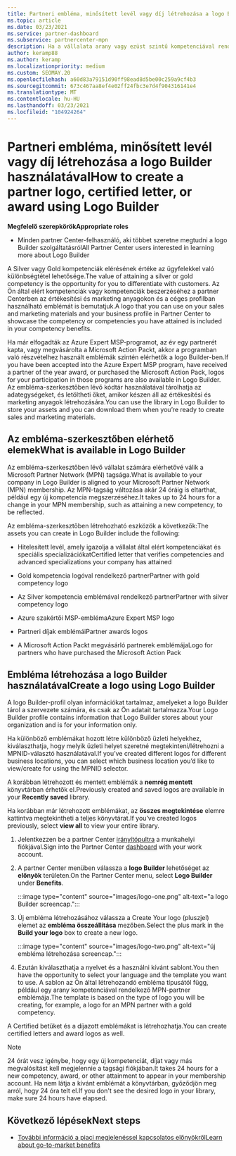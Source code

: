 ```yaml
---
title: Partneri embléma, minősített levél vagy díj létrehozása a logo Builder használatával
ms.topic: article
ms.date: 03/23/2021
ms.service: partner-dashboard
ms.subservice: partnercenter-mpn
description: Ha a vállalata arany vagy ezüst szintű kompetenciával rendelkezik, a vállalata számára testre szabott emblémát hozhat, vagy a partner Center embléma-szerkesztő eszközének használatával személyre szabott hitelesített ellenőrző levelet kérhet.
author: keramp88
ms.author: keramp
ms.localizationpriority: medium
ms.custom: SEOMAY.20
ms.openlocfilehash: a60d83a79151d90ff98ead8d5be00c259a9cf4b3
ms.sourcegitcommit: 673c467aa8ef4e02ff24fbc3e7d4f904316141e4
ms.translationtype: MT
ms.contentlocale: hu-HU
ms.lasthandoff: 03/23/2021
ms.locfileid: "104924264"
---
```

# <a name="how-to-create-a-partner-logo-certified-letter-or-award-using-logo-builder"></a><span data-ttu-id="57626-103">Partneri embléma, minősített levél vagy díj létrehozása a logo Builder használatával</span><span class="sxs-lookup"><span data-stu-id="57626-103">How to create a partner logo, certified letter, or award using Logo Builder</span></span>

<span data-ttu-id="57626-104">**Megfelelő szerepkörök**</span><span class="sxs-lookup"><span data-stu-id="57626-104">**Appropriate roles**</span></span>

- <span data-ttu-id="57626-105">Minden partner Center-felhasználó, aki többet szeretne megtudni a logo Builder szolgáltatásról</span><span class="sxs-lookup"><span data-stu-id="57626-105">All Partner Center users interested in learning more about Logo Builder</span></span>

<span data-ttu-id="57626-106">A Silver vagy Gold kompetenciák elérésének értéke az ügyfelekkel való különbségtétel lehetősége.</span><span class="sxs-lookup"><span data-stu-id="57626-106">The value of attaining a silver or gold competency is the opportunity for you to differentiate with customers.</span></span> <span data-ttu-id="57626-107">Az Ön által elért kompetenciák vagy kompetenciák beszerzéséhez a partner Centerben az értékesítési és marketing anyagokon és a céges profilban használható emblémát is bemutatjuk.</span><span class="sxs-lookup"><span data-stu-id="57626-107">A logo that you can use on your sales and marketing materials and your business profile in Partner Center to showcase the competency or competencies you have attained is included in your competency benefits.</span></span> 

<span data-ttu-id="57626-108">Ha már elfogadták az Azure Expert MSP-programot, az év egy partnerét kapta, vagy megvásárolta a Microsoft Action Packt, akkor a programban való részvételhez használt emblémák szintén elérhetők a logo Builder-ben.</span><span class="sxs-lookup"><span data-stu-id="57626-108">If you have been accepted into the Azure Expert MSP program, have received a partner of the year award, or purchased the Microsoft Action Pack, logos for your participation in those programs are also available in Logo Builder.</span></span> <span data-ttu-id="57626-109">Az embléma-szerkesztőben lévő kódtár használatával tárolhatja az adategységeket, és letöltheti őket, amikor készen áll az értékesítési és marketing anyagok létrehozására.</span><span class="sxs-lookup"><span data-stu-id="57626-109">You can use the library in Logo Builder to store your assets and you can download them when you’re ready to create sales and marketing materials.</span></span> 

## <a name="what-is-available-in-logo-builder"></a><span data-ttu-id="57626-110">Az embléma-szerkesztőben elérhető elemek</span><span class="sxs-lookup"><span data-stu-id="57626-110">What is available in Logo Builder</span></span>

<span data-ttu-id="57626-111">Az embléma-szerkesztőben lévő vállalat számára elérhetővé válik a Microsoft Partner Network (MPN) tagsága.</span><span class="sxs-lookup"><span data-stu-id="57626-111">What is available to your company in Logo Builder is aligned to your Microsoft Partner Network (MPN) membership.</span></span> <span data-ttu-id="57626-112">Az MPN-tagság változása akár 24 óráig is eltarthat, például egy új kompetencia megszerzéséhez.</span><span class="sxs-lookup"><span data-stu-id="57626-112">It takes up to 24 hours for a change in your MPN membership, such as attaining a new competency, to be reflected.</span></span>  

<span data-ttu-id="57626-113">Az embléma-szerkesztőben létrehozható eszközök a következők:</span><span class="sxs-lookup"><span data-stu-id="57626-113">The assets you can create in Logo Builder include the following:</span></span>

- <span data-ttu-id="57626-114">Hitelesített levél, amely igazolja a vállalat által elért kompetenciákat és speciális specializációkat</span><span class="sxs-lookup"><span data-stu-id="57626-114">Certified letter that verifies competencies and advanced specializations your company has attained</span></span>

- <span data-ttu-id="57626-115">Gold kompetencia logóval rendelkező partner</span><span class="sxs-lookup"><span data-stu-id="57626-115">Partner with gold competency logo</span></span>

- <span data-ttu-id="57626-116">Az Silver kompetencia emblémával rendelkező partner</span><span class="sxs-lookup"><span data-stu-id="57626-116">Partner with silver competency logo</span></span>

- <span data-ttu-id="57626-117">Azure szakértői MSP-embléma</span><span class="sxs-lookup"><span data-stu-id="57626-117">Azure Expert MSP logo</span></span>

- <span data-ttu-id="57626-118">Partneri díjak emblémái</span><span class="sxs-lookup"><span data-stu-id="57626-118">Partner awards logos</span></span>

- <span data-ttu-id="57626-119">A Microsoft Action Packt megvásárló partnerek emblémája</span><span class="sxs-lookup"><span data-stu-id="57626-119">Logo for partners who have purchased the Microsoft Action Pack</span></span>

## <a name="create-a-logo-using-logo-builder"></a><span data-ttu-id="57626-120">Embléma létrehozása a logo Builder használatával</span><span class="sxs-lookup"><span data-stu-id="57626-120">Create a logo using Logo Builder</span></span>

<span data-ttu-id="57626-121">A logo Builder-profil olyan információkat tartalmaz, amelyeket a logo Builder tárol a szervezete számára, és csak az Ön adatait tartalmazza.</span><span class="sxs-lookup"><span data-stu-id="57626-121">Your Logo Builder profile contains information that Logo Builder stores about your organization and is for your information only.</span></span>

<span data-ttu-id="57626-122">Ha különböző emblémákat hozott létre különböző üzleti helyekhez, kiválaszthatja, hogy melyik üzleti helyet szeretné megtekinteni/létrehozni a MPNID-választó használatával.</span><span class="sxs-lookup"><span data-stu-id="57626-122">If you’ve created different logos for different business locations, you can select which business location you’d like to view/create for using the MPNID selector.</span></span>

<span data-ttu-id="57626-123">A korábban létrehozott és mentett emblémák a **nemrég mentett** könyvtárban érhetők el.</span><span class="sxs-lookup"><span data-stu-id="57626-123">Previously created and saved logos are available in your **Recently saved** library.</span></span>

<span data-ttu-id="57626-124">Ha korábban már létrehozott emblémákat, az **összes megtekintése** elemre kattintva megtekintheti a teljes könyvtárat.</span><span class="sxs-lookup"><span data-stu-id="57626-124">If you’ve created logos previously, select **view all** to view your entire library.</span></span>

1. <span data-ttu-id="57626-125">Jelentkezzen be a partner Center [irányítópultra](https://partner.microsoft.com/dashboard) a munkahelyi fiókjával.</span><span class="sxs-lookup"><span data-stu-id="57626-125">Sign into the Partner Center [dashboard](https://partner.microsoft.com/dashboard) with your work account.</span></span>

1. <span data-ttu-id="57626-126">A partner Center menüben válassza a **logo Builder** lehetőséget az **előnyök** területen.</span><span class="sxs-lookup"><span data-stu-id="57626-126">On the Partner Center menu, select **Logo Builder** under **Benefits**.</span></span>
 
   :::image type="content" source="images/logo-one.png" alt-text="a logo Builder screencap.":::

3. <span data-ttu-id="57626-128">Új embléma létrehozásához válassza a Create Your logo (pluszjel) elemet az **embléma összeállítása** mezőben.</span><span class="sxs-lookup"><span data-stu-id="57626-128">Select the plus mark in the **Build your logo** box to create a new logo.</span></span>

   :::image type="content" source="images/logo-two.png" alt-text="új embléma létrehozása screencap.":::

4. <span data-ttu-id="57626-130">Ezután kiválaszthatja a nyelvet és a használni kívánt sablont.</span><span class="sxs-lookup"><span data-stu-id="57626-130">You then have the opportunity to select your language and the template you want to use.</span></span> <span data-ttu-id="57626-131">A sablon az Ön által létrehozandó embléma típusától függ, például egy arany kompetenciával rendelkező MPN-partner emblémája.</span><span class="sxs-lookup"><span data-stu-id="57626-131">The template is based on the type of logo you will be creating, for example, a logo for an MPN partner with a  gold competency.</span></span>

<span data-ttu-id="57626-132">A Certified betűket és a díjazott emblémákat is létrehozhatja.</span><span class="sxs-lookup"><span data-stu-id="57626-132">You can create certified letters and award logos as well.</span></span>

>[!NOTE]
><span data-ttu-id="57626-133">24 órát vesz igénybe, hogy egy új kompetenciát, díjat vagy más megvalósítást kell megjelennie a tagsági fiókjában.</span><span class="sxs-lookup"><span data-stu-id="57626-133">It takes 24 hours for a new competency, award, or other attainment to appear in your membership account.</span></span> <span data-ttu-id="57626-134">Ha nem látja a kívánt emblémát a könyvtárban, győződjön meg arról, hogy 24 óra telt el.</span><span class="sxs-lookup"><span data-stu-id="57626-134">If you don't see the desired logo in your library, make sure 24 hours have elapsed.</span></span>

## <a name="next-steps"></a><span data-ttu-id="57626-135">Következő lépések</span><span class="sxs-lookup"><span data-stu-id="57626-135">Next steps</span></span>

- [<span data-ttu-id="57626-136">További információ a piaci megjelenéssel kapcsolatos előnyökről</span><span class="sxs-lookup"><span data-stu-id="57626-136">Learn about go-to-market benefits</span></span>](mpn-learn-about-go-to-market-benefits.md)
